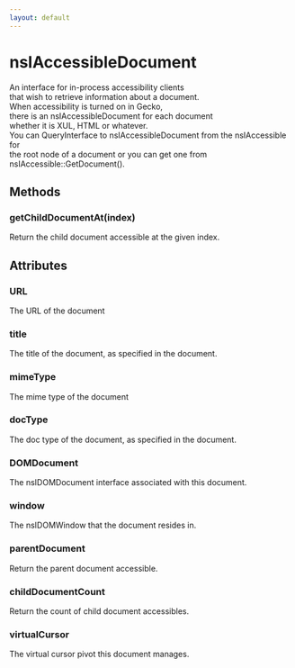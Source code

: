 ```yaml
---
layout: default
---
```


# nsIAccessibleDocument #
  
An interface for in-process accessibility clients  
that wish to retrieve information about a document.  
When accessibility is turned on in Gecko,  
there is an nsIAccessibleDocument for each document  
whether it is XUL, HTML or whatever.  
You can QueryInterface to nsIAccessibleDocument from the nsIAccessible for  
the root node of a document or you can get one from  
nsIAccessible::GetDocument().  
  

## Methods ##

### getChildDocumentAt(index) ###
  
Return the child document accessible at the given index.  
  

## Attributes ##

### URL ###
  
The URL of the document  
  

### title ###
  
The title of the document, as specified in the document.  
  

### mimeType ###
  
The mime type of the document  
  

### docType ###
  
The doc type of the document, as specified in the document.  
  

### DOMDocument ###
  
The nsIDOMDocument interface associated with this document.  
  

### window ###
  
The nsIDOMWindow that the document resides in.  
  

### parentDocument ###
  
Return the parent document accessible.  
  

### childDocumentCount ###
  
Return the count of child document accessibles.  
  

### virtualCursor ###
  
The virtual cursor pivot this document manages.  
  
